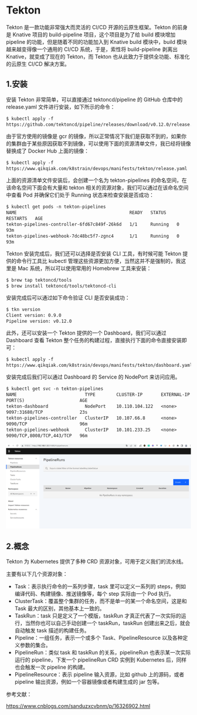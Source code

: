 # Tekton

Tekton 是一款功能非常强大而灵活的 CI/CD 开源的云原生框架。Tekton 的前身是 Knative 项目的 build-pipeline 项目，这个项目是为了给 build 模块增加 pipeline 的功能，但是随着不同的功能加入到 Knative build 模块中，build 模块越来越变得像一个通用的 CI/CD 系统，于是，索性将 build-pipeline 剥离出 Knative，就变成了现在的 Tekton，而 Tekton 也从此致力于提供全功能、标准化的云原生 CI/CD 解决方案。



## 1.安装

安装 Tekton 非常简单，可以直接通过 tektoncd/pipeline 的 GitHub 仓库中的 release.yaml 文件进行安装，如下所示的命令：

```shell
$ kubectl apply -f https://github.com/tektoncd/pipeline/releases/download/v0.12.0/release.yaml
```

由于官方使用的镜像是 gcr 的镜像，所以正常情况下我们是获取不到的，如果你的集群由于某些原因获取不到镜像，可以使用下面的资源清单文件，我已经将镜像替换成了 Docker Hub 上面的镜像：

```shell
$ kubectl apply -f https://www.qikqiak.com/k8strain/devops/manifests/tekton/release.yaml
```

上面的资源清单文件安装后，会创建一个名为 tekton-pipelines 的命名空间，在该命名空间下面会有大量和 tekton 相关的资源对象，我们可以通过在该命名空间中查看 Pod 并确保它们处于 Running 状态来检查安装是否成功：

```shell
$ kubectl get pods -n tekton-pipelines
NAME                                           READY   STATUS    RESTARTS   AGE
tekton-pipelines-controller-6fd67c849f-26k6d   1/1     Running   0          93m
tekton-pipelines-webhook-7dc48bc5f7-zgnc4      1/1     Running   0          93m
```

Tekton 安装完成后，我们还可以选择是否安装 CLI 工具，有时候可能 Tekton 提供的命令行工具比 kubectl 管理这些资源更加方便，当然这并不是强制的，我这里是 Mac 系统，所以可以使用常用的 Homebrew 工具来安装：

```shell
$ brew tap tektoncd/tools
$ brew install tektoncd/tools/tektoncd-cli
```

安装完成后可以通过如下命令验证 CLI 是否安装成功：

```shell
$ tkn version
Client version: 0.9.0
Pipeline version: v0.12.0
```

此外，还可以安装一个 Tekton 提供的一个 Dashboard，我们可以通过 Dashboard 查看 Tekton 整个任务的构建过程，直接执行下面的命令直接安装即可：

```shell
$ kubectl apply -f https://www.qikqiak.com/k8strain/devops/manifests/tekton/dashboard.yaml
```

安装完成后我们可以通过 Dashboard 的 Service 的 NodePort 来访问应用。

```shell
$ kubectl get svc -n tekton-pipelines
NAME                          TYPE        CLUSTER-IP       EXTERNAL-IP   PORT(S)                     AGE
tekton-dashboard              NodePort    10.110.104.122   <none>        9097:31680/TCP              23s
tekton-pipelines-controller   ClusterIP   10.107.66.8      <none>        9090/TCP                    96m
tekton-pipelines-webhook      ClusterIP   10.101.233.25    <none>        9090/TCP,8008/TCP,443/TCP   96m
```

![](../../_static/image-20220531133243120.png)



## 2.概念

Tekton 为 Kubernetes 提供了多种 CRD 资源对象，可用于定义我们的流水线。

主要有以下几个资源对象：

- Task：表示执行命令的一系列步骤，task 里可以定义一系列的 steps，例如编译代码、构建镜像、推送镜像等，每个 step 实际由一个 Pod 执行。
- ClusterTask：覆盖整个集群的任务，而不是单一的某一个命名空间，这是和 Task 最大的区别，其他基本上一致的。
- TaskRun：task 只是定义了一个模版，taskRun 才真正代表了一次实际的运行，当然你也可以自己手动创建一个 taskRun，taskRun 创建出来之后，就会自动触发 task 描述的构建任务。
- Pipeline：一组任务，表示一个或多个 Task、PipelineResource 以及各种定义参数的集合。
- PipelineRun：类似 task 和 taskRun 的关系，pipelineRun 也表示某一次实际运行的 pipeline，下发一个 pipelineRun CRD 实例到 Kubernetes 后，同样也会触发一次 pipeline 的构建。
- PipelineResource：表示 pipeline 输入资源，比如 github 上的源码，或者 pipeline 输出资源，例如一个容器镜像或者构建生成的 jar 包等。





参考文献：

https://www.cnblogs.com/sanduzxcvbnm/p/16326902.html

